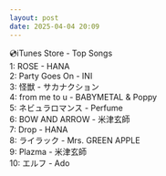 ```yaml
---
layout: post
date: 2025-04-04 20:09
---
```


💿iTunes Store - Top Songs<br />
1: ROSE - HANA<br />
2: Party Goes On - INI<br />
3: 怪獣 - サカナクション<br />
4: from me to u - BABYMETAL & Poppy<br />
5: ネビュラロマンス - Perfume<br />
6: BOW AND ARROW - 米津玄師<br />
7: Drop - HANA<br />
8: ライラック - Mrs. GREEN APPLE<br />
9: Plazma - 米津玄師<br />
10: エルフ - Ado<br />
